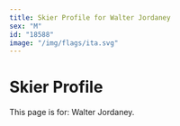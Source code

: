 ```yaml
---
title: Skier Profile for Walter Jordaney
sex: "M"
id: "18588"
image: "/img/flags/ita.svg" 
---
```


# Skier Profile

This page is for: Walter Jordaney.
    